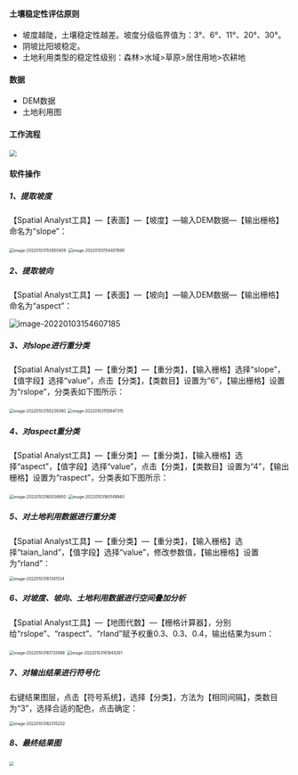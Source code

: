 #### 土壤稳定性评估原则

- 坡度越陡，土壤稳定性越差。坡度分级临界值为：3°、6°、11°、20°、30°。
- 阴坡比阳坡稳定。
- 土地利用类型的稳定性级别：森林>水域>草原>居住用地>农耕地

#### 数据

- DEM数据
- 土地利用图

#### 工作流程

<img src="https://s2.loli.net/2022/01/03/p3watdS8KH4MFuf.jpg" style="zoom: 80%;" />

#### 软件操作

##### 1、提取坡度

【Spatial Analyst工具】—【表面】—【坡度】—输入DEM数据—【输出栅格】命名为“slope”：

<img src="https://s2.loli.net/2022/01/03/OMD3tnAcdaYgV2y.png" alt="image-20220103153850409" style="zoom: 50%;" />

<img src="https://s2.loli.net/2022/01/03/wXqiYVuksTUCPbD.png" alt="image-20220103154407690" style="zoom:50%;" />

##### 2、提取坡向

【Spatial Analyst工具】—【表面】—【坡向】—输入DEM数据—【输出栅格】命名为“aspect”：

![image-20220103154607185](https://s2.loli.net/2022/01/03/BPds3z16o7UYNAg.png)

##### 3、对slope进行重分类

【Spatial Analyst工具】—【重分类】—【重分类】，【输入栅格】选择“slope”，【值字段】选择“value”，点击【分类】，【类数目】设置为“6”，【输出栅格】设置为“rslope”，分类表如下图所示：

<img src="https://s2.loli.net/2022/01/03/jnXQs8mkg6UAHPY.png" alt="image-20220103155239380" style="zoom:50%;" />

<img src="C:\Users\eat_meat\AppData\Roaming\Typora\typora-user-images\image-20220103155647315.png" alt="image-20220103155647315" style="zoom:50%;" />

##### 4、对aspect重分类

【Spatial Analyst工具】—【重分类】—【重分类】，【输入栅格】选择“aspect”，【值字段】选择“value”，点击【分类】，【类数目】设置为“4”，【输出栅格】设置为“raspect”，分类表如下图所示：

<img src="https://s2.loli.net/2022/01/03/rlzdFLA1oevtN2u.png" alt="image-20220103160036850" style="zoom:50%;" />

<img src="C:\Users\eat_meat\AppData\Roaming\Typora\typora-user-images\image-20220103160149940.png" alt="image-20220103160149940" style="zoom:50%;" />

##### 5、对土地利用数据进行重分类

【Spatial Analyst工具】—【重分类】—【重分类】，【输入栅格】选择“taian_land”，【值字段】选择“value”，修改参数值，【输出栅格】设置为“rland”：

<img src="C:\Users\eat_meat\AppData\Roaming\Typora\typora-user-images\image-20220103161341534.png" alt="image-20220103161341534" style="zoom:50%;" />

##### 6、对坡度、坡向、土地利用数据进行空间叠加分析

【Spatial Analyst工具】—【地图代数】—【栅格计算器】，分别给“rslope”、“raspect”、“rland”赋予权重0.3、0.3、0.4，输出结果为sum：

<img src="C:\Users\eat_meat\AppData\Roaming\Typora\typora-user-images\image-20220103161732988.png" alt="image-20220103161732988" style="zoom:50%;" />

<img src="C:\Users\eat_meat\AppData\Roaming\Typora\typora-user-images\image-20220103161844261.png" alt="image-20220103161844261" style="zoom:50%;" />

##### 7、对输出结果进行符号化

右键结果图层，点击【符号系统】，选择【分类】，方法为【相同间隔】，类数目为“3”，选择合适的配色，点击确定：

<img src="C:\Users\eat_meat\AppData\Roaming\Typora\typora-user-images\image-20220103162315202.png" alt="image-20220103162315202" style="zoom:50%;" />

##### 8、最终结果图

<img src="C:\Users\eat_meat\Desktop\布局1.jpg" style="zoom:50%;" />